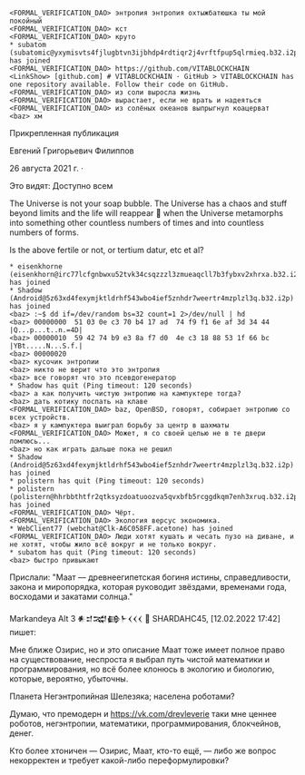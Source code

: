 ```
<FORMAL_VERIFICATION_DAO> энтропия энтропия охтыжбатюшка ты мой покойный
<FORMAL_VERIFICATION_DAO> кст
<FORMAL_VERIFICATION_DAO> круто
* subatom (subatomic@yxymisvts4fjlugbtvn3ijbhdp4rdtiqr2j4vrftfpup5qlrmieq.b32.i2p) has joined
<FORMAL_VERIFICATION_DAO> https://github.com/VITABLOCKCHAIN
<LinkShow> [github.com] # VITABLOCKCHAIN · GitHub > VITABLOCKCHAIN has one repository available. Follow their code on GitHub.
<FORMAL_VERIFICATION_DAO> из соли выросла жизнь
<FORMAL_VERIFICATION_DAO> вырастает, если не врать и надеяться
<FORMAL_VERIFICATION_DAO> из солёных океанов выпрыгнул коацерват
<baz> хм
```

Прикрепленная публикация

Евгений Григорьевич Филиппов

26 августа 2021 г.  · 

Это видят: Доступно всем

The Universe is not your soap bubble. The Universe has a chaos and stuff beyond limits and the life will reappear 🧗 when the Universe metamorphs into something other countless numbers of times and into countless numbers of forms.

Is the above fertile or not, or tertium datur, etc et al?


```
* eisenkhorne (eisenkhorn@irc77lcfgnbwxu52tvk34csqzzzl3zmueaqcll7b3fybxv2xhrxa.b32.i2p) has joined
* Shadow (Android@5z63xd4fexymjktldrhf543wbo4ief5znhdr7weertr4mzplzl3q.b32.i2p) has joined
<baz> :~$ dd if=/dev/random bs=32 count=1 2>/dev/null | hd  
<baz> 00000000  51 03 0e c3 70 b4 17 ad  74 f9 f1 6e af 3d 34 44  |Q...p...t..n.=4D|
<baz> 00000010  59 42 74 b9 e3 8a f7 d0  4e c3 18 88 53 1f 66 bc  |YBt.....N...S.f.|
<baz> 00000020
<baz> кусочик энтропии
<baz> никто не верит что это энтропия
<baz> все говорят что это псевдогенератор
* Shadow has quit (Ping timeout: 120 seconds)
<baz> а как получить чистую энтропию на кампуктере тогда?
<baz> дать котику поспать на клаве
<FORMAL_VERIFICATION_DAO> baz, OpenBSD, говорят, собирает энтропию со всех устройств.
<baz> я у кампуктера выиграл борьбу за центр в шахматы
<FORMAL_VERIFICATION_DAO> Может, я со своей целью не в те двери ломлюсь...
<baz> но как играть дальше пока не решил
* Shadow (Android@5z63xd4fexymjktldrhf543wbo4ief5znhdr7weertr4mzplzl3q.b32.i2p) has joined
* polistern has quit (Ping timeout: 120 seconds)
* polistern (polistern@hhrbbthtfr2qtksyzdoatuoozva5qvxbfb5rcggdkqm7enh3xruq.b32.i2p) has joined
<FORMAL_VERIFICATION_DAO> Чёрт.
<FORMAL_VERIFICATION_DAO> Экология версус экономика.
* WebClient77 (webchat@Clk-A6C058FF.acetone) has joined
<FORMAL_VERIFICATION_DAO> Люди хотят кушать и чесать пузо на диване, и не хотят, чтобы жило всё вокруг и не только вокруг.
* subatom has quit (Ping timeout: 120 seconds)
<baz> быстро привыкают
```

Прислали: "Маат — древнеегипетская богиня истины, справедливости, закона и миропорядка, которая руководит звёздами, временами года, восходами и закатами солнца."

Markandeya Alt 3 𒀭𒄑𒉋𒂵𒈨𒌋𒌋𒌋 🐡 SHARDAHC45, [12.02.2022 17:42] пишет:

Мне ближе Озирис, но и это описание Маат тоже имеет полное право на существование, неспроста я выбрал путь чистой математики и программирования, но всё более клонюсь в экологию и биологию, которые, вероятно, убыточны.

Планета Негэнтропийная Шелезяка; населена роботами?

Думаю, что премодерн и https://vk.com/drevleverie таки мне ценнее роботов, негэнтропии, математики, программирования, блокчейнов, денег.

Кто более хтоничен — Озирис, Маат, кто-то ещё, — либо же вопрос некорректен и требует какой-либо переформулировки?

